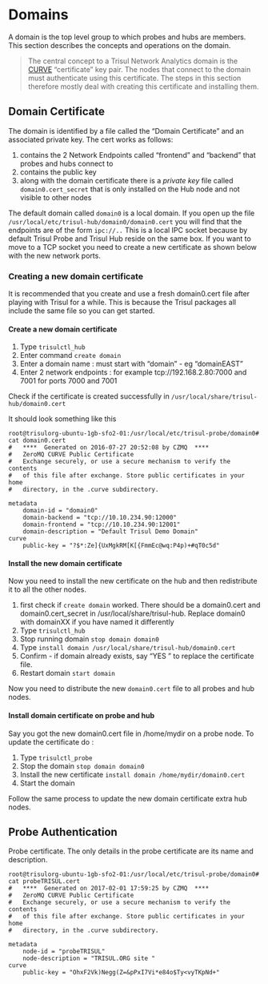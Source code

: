 # Domains

A domain is the top level group to which probes and hubs are members.
This section describes the concepts and operations on the domain.

> The central concept to a Trisul Network Analytics domain is the
> [CURVE](http://curvezmq.org/) “certificate” key pair. The nodes that
> connect to the domain must authenticate using this certificate. The
> steps in this section therefore mostly deal with creating this
> certificate and installing them.


## Domain Certificate

The domain is identified by a file called the “Domain Certificate” and
an associated private key. The cert works as follows:

1. contains the 2 Network Endpoints called “frontend” and “backend”
   that probes and hubs connect to
2. contains the public key
3. along with the domain certificate there is a *private key* file
   called `domain0.cert_secret` that is only installed on the Hub node
   and not visible to other nodes

The default domain called `domain0` is a local domain. If you open up
the file `/usr/local/etc/trisul-hub/domain0/domain0.cert` you will find
that the endpoints are of the form `ipc://..` This is a local IPC socket
because by default Trisul Probe and Trisul Hub reside on the same box.
If you want to move to a TCP socket you need to create a new certificate
as shown below with the new network ports.

### Creating a new domain certificate

It is recommended that you create and use a fresh domain0.cert file
after playing with Trisul for a while. This is because the Trisul
packages all include the same file so you can get started.

#### Create a new domain certificate

1. Type `trisulctl_hub`
2. Enter command `create domain`
3. Enter a domain name : must start with “domain” - eg “domainEAST”
4. Enter 2 network endpoints : for example tcp://192.168.2.80:7000 and
   7001 for ports 7000 and 7001

Check if the certificate is created successfully in `/usr/local/share/trisul-hub/domain0.cert`

It should look something like this

```language-bash
root@trisulorg-ubuntu-1gb-sfo2-01:/usr/local/etc/trisul-probe/domain0# cat domain0.cert 
#   ****  Generated on 2016-07-27 20:52:08 by CZMQ  ****
#   ZeroMQ CURVE Public Certificate
#   Exchange securely, or use a secure mechanism to verify the contents
#   of this file after exchange. Store public certificates in your home
#   directory, in the .curve subdirectory.

metadata
    domain-id = "domain0"
    domain-backend = "tcp://10.10.234.90:12000"
    domain-frontend = "tcp://10.10.234.90:12001"
    domain-description = "Default Trisul Demo Domain"
curve
    public-key = "?$*:Ze]{UxMgkRM[K[{FmmEc@wq:P4p)+#qT0c5d"
```

#### Install the new domain certificate

Now you need to install the new certificate on the hub and then
redistribute it to all the other nodes.

1. first check if `create domain` worked. There should be a
   domain0.cert and domain0.cert_secret in /usr/local/share/trisul-hub.
   Replace domain0 with domainXX if you have named it differently
2. Type `trisulctl_hub`
3. Stop running domain `stop domain domain0`
4. Type `install domain /usr/local/share/trisul-hub/domain0.cert`
5. Confirm - if domain already exists, say “YES ” to replace the
   certificate file.
6. Restart domain `start domain`

Now you need to distribute the new `domain0.cert` file to all probes and
hub nodes.

#### Install domain certificate on probe and hub

Say you got the new domain0.cert file in /home/mydir on a probe node. To
update the certificate do :

1. Type `trisulctl_probe`
2. Stop the domain `stop domain domain0`
3. Install the new certificate
   `install domain /home/mydir/domain0.cert`
4. Start the domain

Follow the same process to update the new domain certificate extra hub
nodes.

## Probe Authentication

Probe certificate. The only details in the probe certificate are its
name and description.

```language-bash
root@trisulorg-ubuntu-1gb-sfo2-01:/usr/local/etc/trisul-probe/domain0# cat probeTRISUL.cert
#   ****  Generated on 2017-02-01 17:59:25 by CZMQ  ****
#   ZeroMQ CURVE Public Certificate
#   Exchange securely, or use a secure mechanism to verify the contents
#   of this file after exchange. Store public certificates in your home
#   directory, in the .curve subdirectory.

metadata
    node-id = "probeTRISUL"
    node-description = "TRISUL.ORG site "
curve
    public-key = "OhxF2Vk)Negg(Z=&pPxI7Vi*e84o$Ty<vyTKpNd+"
```

